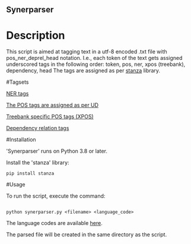 ## Synerparser

# Description

This script is aimed at tagging text in a utf-8 encoded .txt file with pos_ner_deprel_head notation. I.e., each token of the text 
gets assigned underscored tags in the following order: token, pos, ner, xpos (treebank), dependency, head
The tags are assigned as per [stanza](https://stanfordnlp.github.io/stanza/performance.html) library.

#Tagsets

[NER tags](https://github.com/stanfordnlp/stanza/issues/904)

[The POS tags are assigned as per UD](https://universaldependencies.org/u/pos/)

[Treebank specific POS tags (XPOS)](https://www.ling.upenn.edu/courses/Fall_2003/ling001/penn_treebank_pos.html)

[Dependency relation tags](https://universaldependencies.org/docs/u/dep/index.html)

#Installation

'Synerparser' runs on Python 3.8 or later.

Install the 'stanza' library:
```
pip install stanza  
```

#Usage

To run the script, execute the command:
```

python synerparser.py <filename> <language_code>
```
The language codes are available [here](https://stanfordnlp.github.io/stanza/available_models.html).

The parsed file will be created in the same directory as the script.